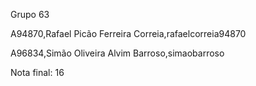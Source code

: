Grupo 63

A94870,Rafael Picão Ferreira Correia,rafaelcorreia94870 

A96834,Simão Oliveira Alvim Barroso,simaobarroso 

Nota final: 16

<!-- https://github.com/umli12021/grupo63 -->
